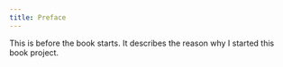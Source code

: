 ```yaml
---
title: Preface
---
```


This is before the book starts. It describes the reason why I started this book project.
